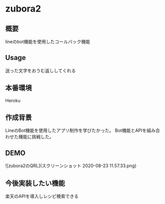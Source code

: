 # zubora2

## 概要  
lineのbot機能を使用したコールバック機能

## Usage
送った文字をおうむ返ししてくれる

## 本番環境
Heroku

## 作成背景
LineのBot機能を使用したアプリ制作を学びたかった。
Bot機能とAPIを組み合わせた機能に挑戦した。

## DEMO
![zubora2のQRL](スクリーンショット 2020-08-23 11.57.33.png)

## 今後実装したい機能
楽天のAPIを導入しレシピ検索できる
